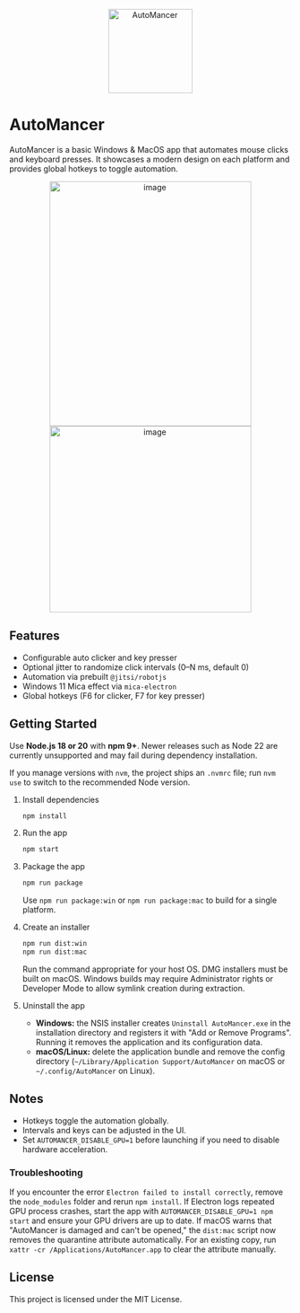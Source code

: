 <p align="center">
   <img width="150" alt="AutoMancer" src="https://github.com/user-attachments/assets/f5ebac14-0e91-4a38-bcc5-51a28243f47b" />
</p>

# AutoMancer

AutoMancer is a basic Windows & MacOS app that automates mouse clicks and keyboard presses.
It showcases a modern design on each platform and provides global hotkeys to toggle automation.

<p align="center">
   <img width="360" height="436" alt="image" src="https://github.com/user-attachments/assets/2f5ea5af-c95b-4611-8dff-16d500bab7f3" />
   <img width="360" height="332" alt="image" src="https://github.com/user-attachments/assets/245e8f6d-a7bc-415d-a26f-93eccb27bccb" />
</p>

## Features

- Configurable auto clicker and key presser
- Optional jitter to randomize click intervals (0–N ms, default 0)
- Automation via prebuilt `@jitsi/robotjs`
- Windows 11 Mica effect via `mica-electron`
- Global hotkeys (F6 for clicker, F7 for key presser)

## Getting Started

Use **Node.js 18 or 20** with **npm 9+**. Newer releases such as Node 22 are currently unsupported and may fail during dependency installation.

If you manage versions with `nvm`, the project ships an `.nvmrc` file; run `nvm use` to switch to the recommended Node version.

1. Install dependencies
   ```bash
   npm install
   ```
2. Run the app
   ```bash
   npm start
   ```
3. Package the app
   ```bash
   npm run package
   ```
   Use `npm run package:win` or `npm run package:mac` to build for a single platform.
4. Create an installer
   ```bash
   npm run dist:win
   npm run dist:mac
   ```
   Run the command appropriate for your host OS. DMG installers must be built on macOS.
   Windows builds may require Administrator rights or Developer Mode to allow symlink creation during extraction.

5. Uninstall the app
   - **Windows:** the NSIS installer creates `Uninstall AutoMancer.exe` in the installation directory and registers it with "Add or Remove Programs".
     Running it removes the application and its configuration data.
   - **macOS/Linux:** delete the application bundle and remove the config directory (`~/Library/Application Support/AutoMancer` on macOS or `~/.config/AutoMancer` on Linux).

## Notes

- Hotkeys toggle the automation globally.
- Intervals and keys can be adjusted in the UI.
- Set `AUTOMANCER_DISABLE_GPU=1` before launching if you need to disable hardware acceleration.

### Troubleshooting

If you encounter the error `Electron failed to install correctly`, remove the `node_modules` folder and rerun `npm install`.
If Electron logs repeated GPU process crashes, start the app with `AUTOMANCER_DISABLE_GPU=1 npm start` and ensure your GPU drivers are up to date.
If macOS warns that "AutoMancer is damaged and can't be opened," the `dist:mac` script now removes the quarantine attribute automatically. For an existing copy, run `xattr -cr /Applications/AutoMancer.app` to clear the attribute manually.

## License

This project is licensed under the MIT License.
